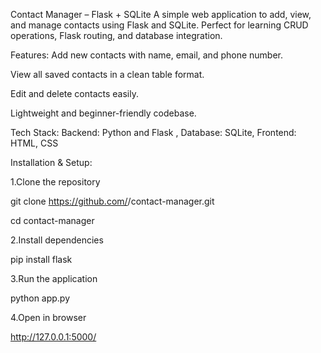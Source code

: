 Contact Manager – Flask + SQLite
A simple web application to add, view, and manage contacts using Flask and SQLite.
Perfect for learning CRUD operations, Flask routing, and database integration.

Features:
Add new contacts with name, email, and phone number.

View all saved contacts in a clean table format.

Edit and delete contacts easily.

Lightweight and beginner-friendly codebase.

Tech Stack:
Backend: Python and Flask ,
Database: SQLite,
Frontend: HTML, CSS 

Installation & Setup:

1.Clone the repository

git clone https://github.com/<your-username>/contact-manager.git

cd contact-manager

2.Install dependencies

pip install flask

3.Run the application

python app.py

4.Open in browser

http://127.0.0.1:5000/


